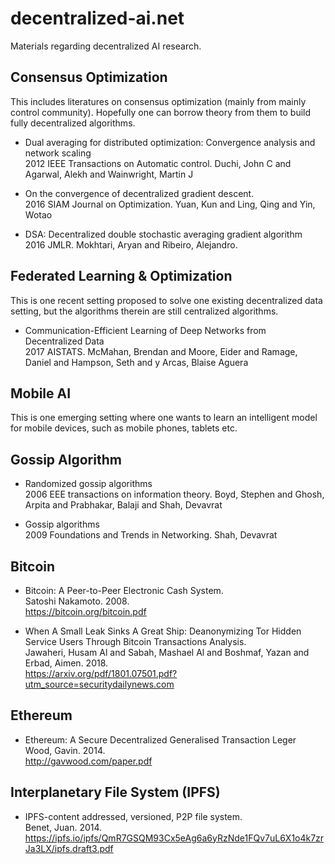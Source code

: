 # decentralized-ai.net
Materials regarding decentralized AI research.



## Consensus Optimization

This includes literatures on consensus optimization (mainly from mainly control community).
Hopefully one can borrow theory from them to build fully decentralized algorithms. 

- Dual averaging for distributed optimization: Convergence analysis and network scaling  
2012 IEEE Transactions on Automatic control. Duchi, John C and Agarwal, Alekh and Wainwright, Martin J

- On the convergence of decentralized gradient descent.   
2016 SIAM Journal on Optimization. Yuan, Kun and Ling, Qing and Yin, Wotao

- DSA: Decentralized double stochastic averaging gradient algorithm  
2016 JMLR. Mokhtari, Aryan and Ribeiro, Alejandro.

## Federated Learning \& Optimization

This is one recent setting proposed to solve one existing decentralized data setting, 
but the algorithms therein are still centralized algorithms. 

- Communication-Efficient Learning of Deep Networks from Decentralized Data  
2017 AISTATS. McMahan, Brendan and Moore, Eider and Ramage, Daniel and Hampson, Seth and y Arcas, Blaise Aguera

## Mobile AI

This is one emerging setting where one wants to learn an intelligent model for mobile devices, such as
mobile phones, tablets etc. 



## Gossip Algorithm

- Randomized gossip algorithms  
  2006 EEE transactions on information theory. Boyd, Stephen and Ghosh, Arpita and Prabhakar, Balaji and Shah, Devavrat
  
- Gossip algorithms  
  2009 Foundations and Trends in Networking. Shah, Devavrat

## Bitcoin

- Bitcoin: A Peer-to-Peer Electronic Cash System.   
  Satoshi Nakamoto. 2008.   
https://bitcoin.org/bitcoin.pdf


- When A Small Leak Sinks A Great Ship: Deanonymizing Tor Hidden Service Users Through Bitcoin Transactions Analysis.    
Jawaheri, Husam Al and Sabah, Mashael Al and Boshmaf, Yazan and Erbad, Aimen. 2018.     
https://arxiv.org/pdf/1801.07501.pdf?utm_source=securitydailynews.com


## Ethereum

- Ethereum: A Secure Decentralized Generalised Transaction Leger  
 Wood, Gavin. 2014.   
http://gavwood.com/paper.pdf


## Interplanetary File System (IPFS)

- IPFS-content addressed, versioned, P2P file system.    
 Benet, Juan. 2014.    
https://ipfs.io/ipfs/QmR7GSQM93Cx5eAg6a6yRzNde1FQv7uL6X1o4k7zrJa3LX/ipfs.draft3.pdf



